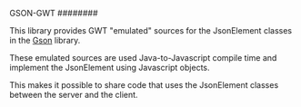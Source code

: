 
GSON-GWT
########

This library provides GWT "emulated" sources for the JsonElement classes in the
[Gson](https://github.com/google/gson) library.

These emulated sources are used Java-to-Javascript compile time and implement
the JsonElement using Javascript objects.

This makes it possible to share code that uses the JsonElement classes
between the server and the client.

